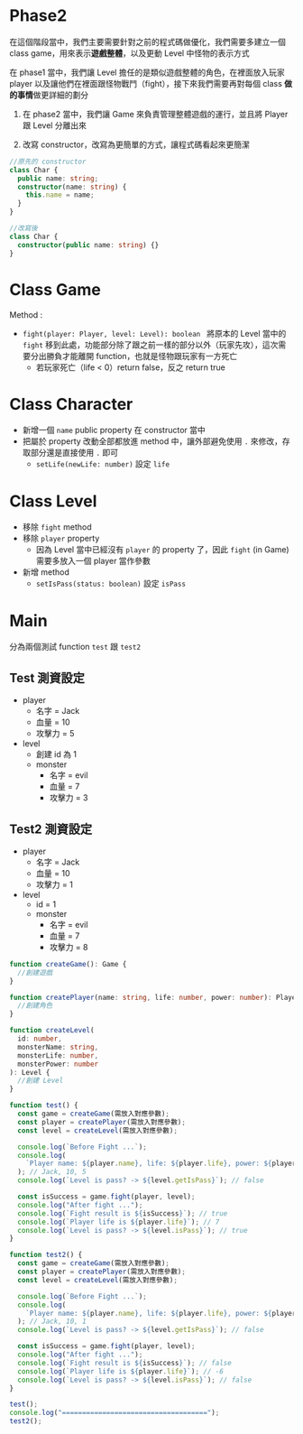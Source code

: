 # Phase2

在這個階段當中，我們主要需要針對之前的程式碼做優化，我們需要多建立一個 class game，用來表示**遊戲整體**，以及更動 Level 中怪物的表示方式

在 phase1 當中，我們讓 Level 擔任的是類似遊戲整體的角色，在裡面放入玩家 player 以及讓他們在裡面跟怪物戰鬥（fight），接下來我們需要再對每個 class **做的事情**做更詳細的劃分

1. 在 phase2 當中，我們讓 Game 來負責管理整體遊戲的運行，並且將 Player 跟 Level 分離出來

2. 改寫 constructor，改寫為更簡單的方式，讓程式碼看起來更簡潔

```ts
//原先的 constructor
class Char {
  public name: string;
  constructor(name: string) {
    this.name = name;
  }
}

//改寫後
class Char {
  constructor(public name: string) {}
}
```

# Class Game

Method :

- `fight(player: Player, level: Level): boolean ` 將原本的 Level 當中的 `fight` 移到此處，功能部分除了跟之前一樣的部分以外（玩家先攻），這次需要分出勝負才能離開 function，也就是怪物跟玩家有一方死亡
  - 若玩家死亡（life < 0）return false，反之 return true

# Class Character

- 新增一個 `name` public property 在 constructor 當中
- 把屬於 property 改動全部都放進 method 中，讓外部避免使用 `.` 來修改，存取部分還是直接使用 `.` 即可
  - `setLife(newLife: number)` 設定 `life`

# Class Level

- 移除 `fight` method
- 移除 `player` property
  - 因為 Level 當中已經沒有 `player` 的 property 了，因此 `fight` (in Game) 需要多放入一個 player 當作參數
- 新增 method
  - `setIsPass(status: boolean)` 設定 `isPass`

# Main

分為兩個測試 function `test` 跟 `test2`

## Test 測資設定

- player
  - 名字 = Jack
  - 血量 = 10
  - 攻擊力 = 5
- level
  - 創建 id 為 1
  - monster
    - 名字 = evil
    - 血量 = 7
    - 攻擊力 = 3

## Test2 測資設定

- player
  - 名字 = Jack
  - 血量 = 10
  - 攻擊力 = 1
- level
  - id = 1
  - monster
    - 名字 = evil
    - 血量 = 7
    - 攻擊力 = 8

```ts
function createGame(): Game {
  //創建遊戲
}

function createPlayer(name: string, life: number, power: number): Player {
  //創建角色
}

function createLevel(
  id: number,
  monsterName: string,
  monsterLife: number,
  monsterPower: number
): Level {
  //創建 Level
}

function test() {
  const game = createGame(需放入對應參數);
  const player = createPlayer(需放入對應參數);
  const level = createLevel(需放入對應參數);

  console.log(`Before Fight ...`);
  console.log(
    `Player name: ${player.name}, life: ${player.life}, power: ${player.power}`
  ); // Jack, 10, 5
  console.log(`Level is pass? -> ${level.getIsPass}`); // false

  const isSuccess = game.fight(player, level);
  console.log("After fight ...");
  console.log(`Fight result is ${isSuccess}`); // true
  console.log(`Player life is ${player.life}`); // 7
  console.log(`Level is pass? -> ${level.isPass}`); // true
}

function test2() {
  const game = createGame(需放入對應參數);
  const player = createPlayer(需放入對應參數);
  const level = createLevel(需放入對應參數);

  console.log(`Before Fight ...`);
  console.log(
    `Player name: ${player.name}, life: ${player.life}, power: ${player.power}`
  ); // Jack, 10, 1
  console.log(`Level is pass? -> ${level.getIsPass}`); // false

  const isSuccess = game.fight(player, level);
  console.log("After fight ...");
  console.log(`Fight result is ${isSuccess}`); // false
  console.log(`Player life is ${player.life}`); // -6
  console.log(`Level is pass? -> ${level.isPass}`); // false
}

test();
console.log("====================================");
test2();
```
